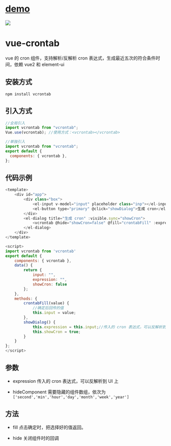 # [demo](https://2331892928.github.io/vCrontab/dist/)

![](public/demo.png)

# vue-crontab

vue 的 cron 组件，支持解析/反解析 cron 表达式，生成最近五次的符合条件时间，依赖 vue2 和 element-ui

## 安装方式

```
npm install vcrontab
```

## 引入方式

```javascript
//全局引入
import vcrontab from "vcrontab";
Vue.use(vcrontab); //使用方式：<vcrontab></vcrontab>

//单独引入
import vcrontab from "vcrontab";
export default {
  components: { vcrontab },
};
```

## 代码示例

```javascript
<template>
    <div id="app">
        <div class="box">
            <el-input v-model="input" placeholder class="inp"></el-input>
            <el-button type="primary" @click="showDialog">生成 cron</el-button>
        </div>
        <el-dialog title="生成 cron" :visible.sync="showCron">
            <vcrontab @hide="showCron=false" @fill="crontabFill" :expression="expression"></vcrontab>
        </el-dialog>
    </div>
</template>

<script>
import vcrontab from 'vcrontab'
export default {
    components: { vcrontab },
    data() {
        return {
            input: "",
            expression: "",
            showCron: false
        };
    },
    methods: {
        crontabFill(value) {
            //确定后回传的值
            this.input = value;
        },
        showDialog() {
            this.expression = this.input;//传入的 cron 表达式，可以反解析到 UI 上
            this.showCron = true;
        }
    }
};
</script>
```

## 参数

- expression
  传入的 cron 表达式，可以反解析到 UI 上

- hideComponent
  需要隐藏的组件数组，依次为`['second','min','hour','day','month','week','year']`

## 方法

- fill
  点击确定时，把选择好的值返回。

- hide
  关闭组件时的回调
